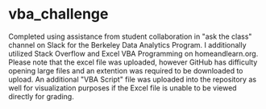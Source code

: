 # vba_challenge
Completed using assistance from student collaboration in "ask the class" channel on Slack for the Berkeley Data Analytics Program. I additionally utilized Stack Overflow and Excel VBA Programming on homeandlearn.org. Please note that the excel file was uploaded, however GitHub has difficulty opening large files and an extention was required to be downloaded to upload. An additional "VBA Script" file was uploaded into the repository as well for visualization purposes if the Excel file is unable to be viewed directly for grading.

